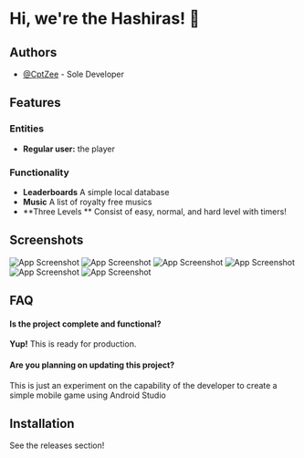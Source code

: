 
# Hi, we're the Hashiras! 👋


## Authors

- [@CptZee](https://www.github.com/CptZee) - Sole Developer


## Features
### Entities
- **Regular user:** the player
### Functionality
- **Leaderboards** A simple local database
- **Music** A list of royalty free musics
- **Three Levels ** Consist of easy, normal, and hard level with timers!

## Screenshots

![App Screenshot](https://i.imgur.com/OSVkypI.png)
![App Screenshot](https://i.imgur.com/QoEny4Q.png)
![App Screenshot](https://i.imgur.com/TQaWlbt.png)
![App Screenshot](https://i.imgur.com/vlHx6WC.png)
![App Screenshot](https://i.imgur.com/uCXV8Gs.png)
![App Screenshot](https://i.imgur.com/dpXF1DU.png)


## FAQ

#### Is the project complete and functional?

**Yup!** This is ready for production.


#### Are you planning on updating this project?

This is just an experiment on the capability of the developer to create a simple mobile game using Android Studio


## Installation

See the releases section!
    

